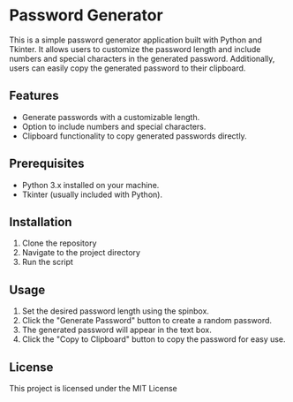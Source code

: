 
# Password Generator

This is a simple password generator application built with Python and Tkinter. It allows users to customize the password length and include numbers and special characters in the generated password. Additionally, users can easily copy the generated password to their clipboard.

## Features

- Generate passwords with a customizable length.
- Option to include numbers and special characters.
- Clipboard functionality to copy generated passwords directly.

## Prerequisites

- Python 3.x installed on your machine.
- Tkinter (usually included with Python).

## Installation

1. Clone the repository
2. Navigate to the project directory
3. Run the script

## Usage

1. Set the desired password length using the spinbox.
2. Click the "Generate Password" button to create a random password.
3. The generated password will appear in the text box.
4. Click the "Copy to Clipboard" button to copy the password for easy use.

## License

This project is licensed under the MIT License